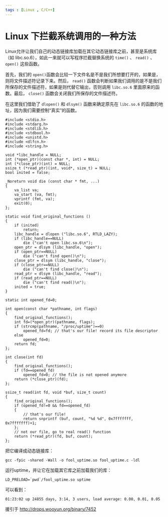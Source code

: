```yaml
---
tags : [Linux , C/C++]
---
```


Linux 下拦截系统调用的一种方法
===

Linux允许让我们自己的动态链接库加载在其它动态链接库之前，甚至是系统库（如 libc.so.6），如此一来就可以写程序拦截替换系统的 `time()` 、 `read()` 、 `open()` 这些函数。

首先，我们的 `open()`函数会比较一下文件名是不是我们所想要打开的，如果是，则将文件描述符记录下来。然后， `read()` 函数会判断如果我们调用的是不是我们所保存的文件描述符，如果是则代替它输出，否则调用 `libc.so.6` 里面原来的函数。最后， `close()` 函数会关闭我们所保存的文件描述符。

在这里我们借助了 `dlopen()` 和 `dlsym()` 函数来确定原先在 `libc.so.6` 的函数的地址，因为我们需要控制“真实”的函数。


```
#include <stdio.h>
#include <stdarg.h>
#include <stdlib.h>
#include <stdbool.h>
#include <unistd.h>
#include <dlfcn.h>
#include <string.h>
 
void *libc_handle = NULL;
int (*open_ptr)(const char *, int) = NULL;
int (*close_ptr)(int) = NULL;
ssize_t (*read_ptr)(int, void*, size_t) = NULL;
bool inited = false;
 
_Noreturn void die (const char * fmt, ...)
{
    va_list va;
    va_start (va, fmt);
    vprintf (fmt, va);
    exit(0);
};
 
static void find_original_functions ()
{
    if (inited)
        return;
    libc_handle = dlopen ("libc.so.6", RTLD_LAZY);
    if (libc_handle==NULL)
        die ("can't open libc.so.6\n");
    open_ptr = dlsym (libc_handle, "open");
    if (open_ptr==NULL)
        die ("can't find open()\n");
    close_ptr = dlsym (libc_handle, "close");
    if (close_ptr==NULL)
        die ("can't find close()\n");
    read_ptr = dlsym (libc_handle, "read");
    if (read_ptr==NULL)
        die ("can't find read()\n");
    inited = true;
}
 
static int opened_fd=0;
 
int open(const char *pathname, int flags)
{
    find_original_functions();
    int fd=(*open_ptr)(pathname, flags);
    if (strcmp(pathname, "/proc/uptime")==0)
        opened_fd=fd; // that's our file! record its file descriptor
    else
        opened_fd=0;
    return fd;
};
 
int close(int fd)
{
    find_original_functions();
    if (fd==opened_fd)
        opened_fd=0; // the file is not opened anymore
    return (*close_ptr)(fd);
};
 
ssize_t read(int fd, void *buf, size_t count)
{
    find_original_functions();
    if (opened_fd!=0 && fd==opened_fd)
    {
        // that's our file!
        return snprintf (buf, count, "%d %d", 0x7fffffff, 0x7fffffff)+1;
    };
    // not our file, go to real read() function
    return (*read_ptr)(fd, buf, count);
};
```

把它编译成动态链接库：

```
gcc -fpic -shared -Wall -o fool_uptime.so fool_uptime.c -ldl
```

运行uptime，并让它在加载其它库之前加载我们的库：

```
LD_PRELOAD=`pwd`/fool_uptime.so uptime
```

可以看到：

```
01:23:02 up 24855 days, 3:14, 3 users, load average: 0.00, 0.01, 0.05
```

援引于 <http://drops.wooyun.org/binary/7452>
